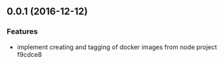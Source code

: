<a name="0.0.1"></a>
## 0.0.1 (2016-12-12)


### Features

* implement creating and tagging of docker images from node project f9cdce8



